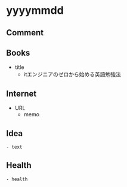 # yyyymmdd

## Comment

## Books

- title
    - itエンジニアのゼロから始める英語勉強法

## Internet

- URL
    - memo

## Idea

    - text

## Health

    - health
